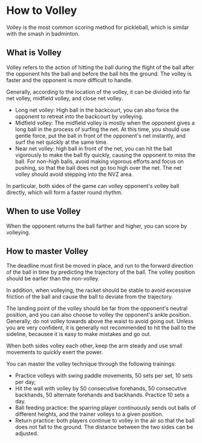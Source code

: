 # How to Volley

Volley is the most common scoring method for pickleball, which is similar with the smash in badminton.

## What is Volley

Volley refers to the action of hitting the ball during the flight of the ball after the opponent hits the ball and before the ball hits the ground. The volley is faster and the opponent is more difficult to handle.

Generally, according to the location of the volley, it can be divided into far net volley, midfield volley, and close net volley.

* Long net volley: High ball in the backcourt, you can also force the opponent to retreat into the backcourt by volleying.
* Midfield volley: The midfield volley is mostly when the opponent gives a long ball in the process of surfing the net. At this time, you should use gentle force, put the ball in front of the opponent's net instantly, and surf the net quickly at the same time.
* Near net volley: high ball in front of the net, you can hit the ball vigorously to make the ball fly quickly, causing the opponent to miss the ball. For non-high balls, avoid making vigorous efforts and focus on pushing, so that the ball does not go too high over the net. The net volley should avoid stepping into the NVZ area.

In particular, both sides of the game can volley opponent's volley ball directly, which will form a faster round rhythm.

## When to use Volley

When the opponent returns the ball farther and higher, you can score by volleying.

## How to master Volley

The deadline must first be moved in place, and run to the forward direction of the ball in time by predicting the trajectory of the ball. The volley position should be earlier than the non-volley.

In addition, when volleying, the racket should be stable to avoid excessive friction of the ball and cause the ball to deviate from the trajectory.

The landing point of the volley should be far from the opponent's neutral position, and you can also choose to volley the opponent's ankle position. Generally, do not volley towards above the waist to avoid going out. Unless you are very confident, it is generally not recommended to hit the ball to the sideline, becausee it is easy to make mistakes and go out.

When both sides volley each other, keep the arm steady and use small movements to quickly exert the power.

You can master the volley technique through the following trainings:

* Practice volleys with swing paddle movements, 50 sets per set, 10 sets per day;
* Hit the wall with volley by 50 consecutive forehands, 50 consecutive backhands, 50 alternate forehands and backhands. Practice 10 sets a day.
* Ball feeding practice: the sparring player continuously sends out balls of different heights, and the trainer volleys to a given position.
* Return practice: both players continue to volley in the air so that the ball does not fall to the ground. The distance between the two sides can be adjusted.